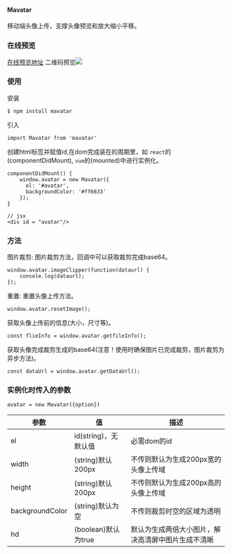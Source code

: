 #### Mavatar ####

移动端头像上传，支撑头像预览和放大缩小平移。


### 在线预览 ###
[在线预览地址](http://binlive.cn/mavatar "预览地址")
二维码预览![](![](http://img.binlive.cn/upload/1521910380734))
### 使用 ###
安装

    $ npm install mavatar
引入

    import Mavatar from 'mavatar'

创建html标签并赋值id,在dom完成装在的周期里，如 `react`的(componentDidMount), `vue`的(mounted)中进行实例化。

    componentDidMount() {
		window.avatar = new Mavatar({
		  el: '#avatar',
		  backgroundColor: '#ff6633'
		});
	}

	// jsx
	<div id = "avatar"/>


### 方法 ###


图片裁剪:
图片裁剪方法，回调中可以获取裁剪完成base64。

    window.avatar.imageClipper(function(dataurl) {
		console.log(dataurl);
	});

重置:
重置头像上传方法。

    window.avatar.resetImage();

获取头像上传前的信息(大小，尺寸等)。

    const flieInfo = window.avatar.getfileInfo();
获取头像完成裁剪生成的base64(注意！使用时确保图片已完成裁剪，图片裁剪为异步方法)。

    const dataUrl = window.avatar.getDataUrl();
### 实例化时传入的参数 ###


    avatar = new Mavatar({option})

|参数   |值   |描述   |
| ------------ | ------------ | ------------ |
| el  | id(string)，无默认值  | 必需dom的id  |
| width  |(string)默认200px   | 不传则默认为生成200px宽的头像上传域  |
| height  |(string)默认200px   | 不传则默认为生成200px高的头像上传域  |
|  backgroundColor | (string)默认为空  | 不传则裁剪时空的区域为透明  |
|  hd |  (boolean)默认为true  |  默认为生成两倍大小图片，解决高清屏中图片生成不清晰 |
